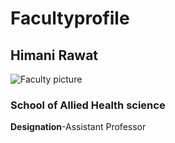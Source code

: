 # Facultyprofile
## Himani Rawat  
![Faculty picture](https://drive.google.com/file/d/14pxlgfOHynxJZsZDI7BefSrhuV66EOxp/view?usp=sharing)  
### School of Allied Health science  
**Designation**-Assistant Professor  

